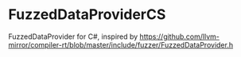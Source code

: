 # FuzzedDataProviderCS
FuzzedDataProvider for C#, inspired by https://github.com/llvm-mirror/compiler-rt/blob/master/include/fuzzer/FuzzedDataProvider.h
